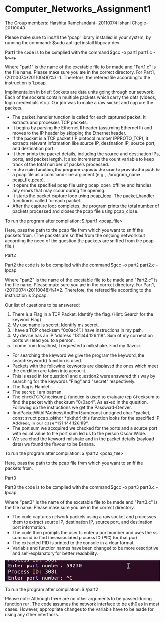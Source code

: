 # Computer_Networks_Assignment1
The Group members:
Harshita Ramchandani- 20110074
Ishani Chogle- 20110048

Please make sure to insatll the 'pcap' library installed in your system, by running the command:
$sudo apt-get install libpcap-dev

Part1 the code is to be complied with the command
$gcc -o part1 part1.c -lpcap

Where "part1" is the name of the excutable file to be made and "Part1.c" is the file name.
Please make sure you are in the correct directory.
For Part1, (20110074+20110048)%3=1. Therefore, the refered file according to the instruction is 1.pcap.

Implimentation in brief:
Sockets are data units going through our network. Each of the sockets contain multiple packets which carry the data (videos, login credentials etc.).
Our job was to make a raw socket and capture the packets.

* The packet_handler function is called for each captured packet. It extracts and processes TCP packets.
* It begins by parsing the Ethernet II header (assuming Ethernet II) and moves to the IP header by skipping the Ethernet header.
* If the packet is a TCP packet (IP protocol number IPPROTO_TCP), it extracts relevant information like source IP, destination IP, source port, and destination port.
* It then prints the packet details, including the source and destination IPs, ports, and packet length. It also increments the count variable to keep track of the total number of packets processed.
* In the main function, the program expects the user to provide the path to a pcap file as a command-line argument (e.g., ./program_name pcap_file.pcap).
* It opens the specified pcap file using pcap_open_offline and handles any errors that may occur during file opening.
* It starts the packet capture loop using pcap_loop. The packet_handler function is called for each packet.
* After the capture loop completes, the program prints the total number of packets processed and closes the pcap file using pcap_close.

To run the program after compilation:
$./part1 <pcap_file>

Here, pass the path to the pcap file from which you want to sniff the packets from. (The packets are sniffed from the ongoing network but according the need of the question the packets are sniffed from the pcap file.)

Part2 

Part2 the code is to be complied with the command
$gcc -o part2 part2.c -lpcap

Where "part2" is the name of the excutable file to be made and "Part2.c" is the file name.
Please make sure you are in the correct directory.
For Part1, (20110074+20110048)%4=2. Therefore, the refered file according to the instruction is 2.pcap.

Our list of questions to be answered:
1. There is a Flag in a TCP Packet. Identify the flag. (Hint: Search for the keyword Flag)
2. My username is secret, Identify my secret.
3. I have a TCP checksum “0x0ac4”. I have instructions in my path.
4. My device has an IP Address “131.144.126.118”. Sum of my connection ports will lead you to a person.
5. I come from localhost, I requested a milkshake. Find my flavour.

* For searching the keyword we give the program the keyword, the searchKeyword() function is used. 
* Packets with the following keywords are displayed the ones which meet the condition are taken into account.
* This is used in for question1 and question2 were answered this way by searching for the keywords "Flag" and "secret" respectively.
* The flag is Hamlet.
* The secret: I am batman.
* The checkTCPChecksum() function is used to evaluate tcp Checksum to find the packet with checksum “0x0ac4”. As asked in the question. Following up the instructions we get the Password-Denver.
* findPacketWithIPAddressAndPortSum(const unsigned char *packet, const struct pcap_pkthdr *pkthdr) this function looks for the specified IP Address, in our case “131.144.126.118”.
* The port sum we accquired we checked for the ports and a source port with equal value to the port sum led us to the person Oscar Wilde.
* We searched the keyword milshake and in the packet details (payload data) we found the flavour to be Banana.

To run the program after compilation:
$./part2 <pcap_file>

Here, pass the path to the pcap file from which you want to sniff the packets from.

Part3

Part3 the code is to be complied with the command
$gcc -o part3 part3.c -lpcap

Where "part3" is the name of the excutable file to be made and "Part3.c" is the file name.
Please make sure you are in the correct directory.

* The code captures network packets using a raw socket and processes them to extract source IP, destination IP, source port, and destination port information.
* The code then prompts the user to enter a port number and uses the ss command to find the associated process ID (PID) for that port.
* The extracted PID is printed to the console in a clear format.
* Variable and function names have been changed to be more descriptive and self-explanatory for better readability.

![alt text](https://github.com/harshita-ramchandani/Computer_Networks_Assignment1/blob/main/terminal_ss.png)

To run the program after compilation:
$./part2 

Please note: Although there are no other arguments to be passed during function run. The code assumes the network interface to be eth0 as in most cases. However, appropriate changes to the variable have to be made for using any other interfaces.

